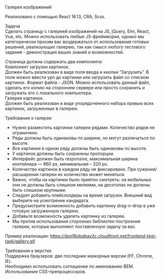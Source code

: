 Галерея изображений<br>

Реализовано с помощью React 16.13, CRA, Scss.<br>

Задача<br>
Сделать страницу с галереей изображений на JS, jQuery, Elm, React, Vue, etc. Можно использовать любые JS-фреймворки, однако мы категорически просим вас воздержаться от использования готовых решений, реализующих галерею, так как смысл любого тестового задания - демонстрация ваших знаний и возможностей.

Страница должна содержать два компонента:<br>
Компонент загрузки картинок.<br>
Должен быть реализован в виде поля ввода и кнопки “Загрузить”. В поле можно ввести урл до картинки или загрузить файл со списком картинок. Формат файла - JSON. Можно использовать данный файл, сделать его копию на стороннем сервере или просто сохранить и загружать его с локального компьютера.<br>
Галерея картинок.<br>
Должен быть реализован в виде упорядоченного набора превью всех картинок, загруженных в галерею.<br>

Требования к галерее<br>

- Нужно разместить картинки галереи рядами. Количество рядов не ограничено.
- Ряды должны быть одинаковы по ширине, но могут различаться по высоте.
- Все картинки в одном ряду должны быть одинаковы по высоте.
- У картинок должны быть сохранены пропорции.
- Интерфейс должен быть responsive, максимальная ширина контейнера — 860 px, минимальная – 320 px.
- Количество картинок в каждом ряду не фиксировано. При сужении/расширении галереи их количество может меняться.
- Важно, чтобы на картинки было приятно смотреть: на мобильных они не должны быть слишком мелкими, на десктопах не должны быть слишком крупными.
- Следует добавить плейсхолдеры на время загрузки. Внешний вид выберите на усмотрение кандидата.
- Предусмотрите возможность добавить картинку drag-n-drop в уже готовую загруженную галерею.
- Добавьте возможность удалить картинку из галереи.
- Мы против использования сторонних библиотек построения галереи, которые выполняют поставленную задачу за вас.

Пример реализации: https://don16obqbay2c.cloudfront.net/frontend-test-task/gallery.gif

Требования к верстке<br>
Поддержка браузеров: две последние мажорные версии (FF, Chrome, IE).<br>
Необходимо использовать соглашение по именованию BEM.<br>
Использование CSS-препроцессоров.<br>
